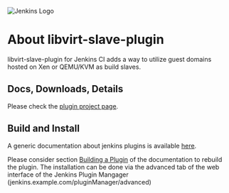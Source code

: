 ![Jenkins Logo](http://jenkins-ci.org/sites/default/files/jenkins_logo.png)

About libvirt-slave-plugin
=====
libvirt-slave-plugin for Jenkins CI adds a way to utilize guest domains hosted on Xen or QEMU/KVM as build slaves. 

Docs, Downloads, Details
-----
Please check the [plugin project page].


Build and Install
-----

A generic documentation about jenkins plugins is available [here].

Please consider section [Building a Plugin] of the documentation to rebuild
the plugin. The installation can be done via the advanced tab of the web
interface of the Jenkins Plugin Mangager
(jenkins.example.com/pluginManager/advanced)

[ButlerImage]: http://jenkins-ci.org/sites/default/files/jenkins_logo.png
[plugin project page]: https://wiki.jenkins-ci.org/display/JENKINS/Libvirt+Slaves+Plugin
[Building a Plugin]: https://wiki.jenkins-ci.org/display/JENKINS/Plugin+tutorial#Plugintutorial-BuildingaPlugin
[here]: https://wiki.jenkins-ci.org/display/JENKINS/Plugin+tutorial